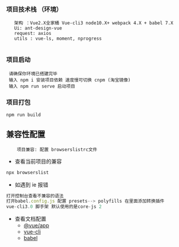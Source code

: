 ### 项目技术栈 （环境）
```
   架构 ：Vue2.X全家桶 Vue-cli3 node10.X+ webpack 4.X + babel 7.X
   Ui: ant-design-vue
   request: axios
   utils : vue-ls, moment, nprogress
   
```

### 项目启动 
```
 请确保你环境已搭建完毕
 输入 npm i 安装项目依赖 速度慢可切换 cnpm (淘宝镜像)
 输入 npm run serve 启动项目
```

### 项目打包
```
npm run build
```
## 兼容性配置
```
    项目兼容: 配置 browserslistrc文件
```
+ 查看当前项目的兼容
```javascript
npx browserslist
```
+ 如遇到 ie 报错 
```javascript
打开控制台查看不兼容的语法
打开babel.config.js 配置 presets--> polyfills 在里面添加转换插件 
vue-cli3.0 脚手架 默认使用的是core-js 2 
```
+ 查看文档配置
    + [@vue/app](https://github.com/vuejs/vue-cli/tree/dev/packages/%40vue/babel-preset-app#polyfills)
    + [vue-cli](https://cli.vuejs.org/zh/guide/browser-compatibility.html#usebuiltins-usage)
    + [babel](https://babeljs.io/docs/en/babel-preset-env)
